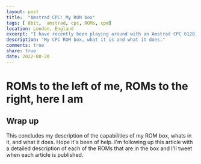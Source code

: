 ```yaml
---
layout: post
title:  "Amstrad CPC: My ROM box"
tags: [ 8bit,  amstrad, cpc, ROMs, cpm]
location: London, England
excerpt: "I have recently been playing around with an Amstrad CPC 6128 and had forgotten all i knew about AMSDOS"
description: "My CPC ROM box, what it is and what it does." 
comments: true
share: true
date: 2022-08-20
---
```


# ROMs to the left of me, ROMs to the right, here I am


## Wrap up

This concludes my description of the capabilities of my ROM box, whats in it, and what it does. Hope it's been of help. I'm following up this article with a detailed description of each of the ROMs that are in the box and I'll tweet when each article is published. 




